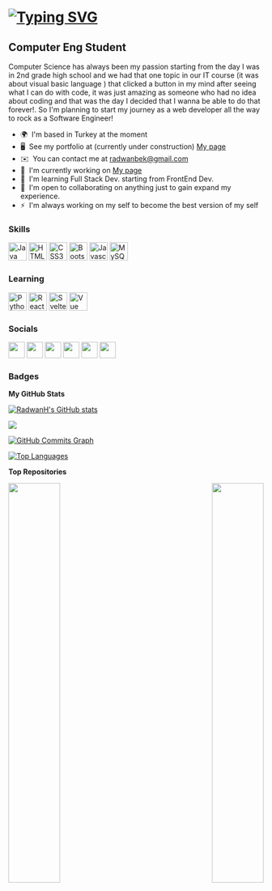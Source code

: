 [![Typing SVG](https://readme-typing-svg.demolab.com?font=Fira+Code&size=25&pause=1000&center=true&width=435&lines=HELLO!;I'm+Radwan+;Computer+Engineering+Student+;Future+Software+Engineer;Mobile+Developer;Full+Stack+Developer)](https://github.com/RadwanH)
=======================

Computer Eng Student
--------------------

Computer Science has always been my passion starting from the day I was in 2nd grade high school and we had that one topic in our IT course (it was about visual basic language ) that clicked a button in my mind after seeing what I can do with code, it was just amazing as someone who had no idea about coding and that was the day I decided that I wanna be able to do that forever!.
So I'm planning to start my journey as a web developer all the way to rock as a Software Engineer!

* 🌍  I'm based in Turkey at the moment
* 🖥️  See my portfolio at (currently under construction) [My page](http://radwanbek.xyz)
* ✉️  You can contact me at [radwanbek@gmail.com](mailto:radwanbek@gmail.com)
* 🚀  I'm currently working on [My page](http://radwanbek.xyz)
* 🧠  I'm learning Full Stack Dev. starting from FrontEnd Dev.
* 🤝  I'm open to collaborating on anything just to gain expand my experience.
* ⚡  I'm always working on my self to become the best version of my self



### Skills

<p align="left">
<a href="https://www.oracle.com/java/" target="_blank" rel="noreferrer"><img src="https://raw.githubusercontent.com/danielcranney/readme-generator/main/public/icons/skills/java-colored.svg" width="36" height="36" alt="Java" /></a>
<a href="https://developer.mozilla.org/en-US/docs/Glossary/HTML5" target="_blank" rel="noreferrer"><img src="https://raw.githubusercontent.com/danielcranney/readme-generator/main/public/icons/skills/html5-colored.svg" width="36" height="36" alt="HTML5" /></a>
<a href="https://www.w3.org/TR/CSS/#css" target="_blank" rel="noreferrer"><img src="https://raw.githubusercontent.com/danielcranney/readme-generator/main/public/icons/skills/css3-colored.svg" width="36" height="36" alt="CSS3" /></a>
<a href="https://getbootstrap.com/" target="_blank" rel="noreferrer"><img src="https://raw.githubusercontent.com/danielcranney/readme-generator/main/public/icons/skills/bootstrap-colored.svg" width="36" height="36" alt="Bootstrap" /></a>
  <a href="https://developer.mozilla.org/en-US/docs/Web/JavaScript" target="_blank" rel="noreferrer"><img src="https://raw.githubusercontent.com/danielcranney/readme-generator/main/public/icons/skills/javascript-colored.svg" width="36" height="36" alt="Javascript" /></a>
<a href="https://www.mysql.com/" target="_blank" rel="noreferrer"><img src="https://raw.githubusercontent.com/danielcranney/readme-generator/main/public/icons/skills/mysql-colored.svg" width="36" height="36" alt="MySQL" /></a>
</p>

### Learning

<p align="left">
<a href="https://www.python.org/" target="_blank" rel="noreferrer"><img src="https://raw.githubusercontent.com/danielcranney/readme-generator/main/public/icons/skills/python-colored.svg" width="36" height="36" alt="Python" /></a>
<a href="https://reactjs.org/" target="_blank" rel="noreferrer"><img src="https://raw.githubusercontent.com/danielcranney/readme-generator/main/public/icons/skills/react-colored.svg" width="36" height="36" alt="React" /></a>
<a href="https://svelte.dev/" target="_blank" rel="noreferrer"><img src="https://raw.githubusercontent.com/danielcranney/readme-generator/main/public/icons/skills/svelte-colored.svg" width="36" height="36" alt="Svelte" /></a>
<a href="https://vuejs.org/" target="_blank" rel="noreferrer"><img src="https://raw.githubusercontent.com/danielcranney/readme-generator/main/public/icons/skills/vuejs-colored.svg" width="36" height="36" alt="Vue" /></a>
</p>
</p>


### Socials

<p align="left"> <a href="https://discord.com/users/Raz#9065" target="_blank" rel="noreferrer"><img src="https://raw.githubusercontent.com/danielcranney/readme-generator/main/public/icons/socials/discord.svg" width="32" height="32" /></a> <a href="https://www.github.com/RadwanH" target="_blank" rel="noreferrer"><img src="https://raw.githubusercontent.com/danielcranney/readme-generator/main/public/icons/socials/github.svg" width="32" height="32" /></a> <a href="https://hashnode.com/@radwan" target="_blank" rel="noreferrer"><img src="https://raw.githubusercontent.com/danielcranney/readme-generator/main/public/icons/socials/hashnode.svg" width="32" height="32" /></a> <a href="http://www.instagram.com/radwanbek" target="_blank" rel="noreferrer"><img src="https://raw.githubusercontent.com/danielcranney/readme-generator/main/public/icons/socials/instagram.svg" width="32" height="32" /></a> <a href="https://www.linkedin.com/in/radwanbek" target="_blank" rel="noreferrer"><img src="https://raw.githubusercontent.com/danielcranney/readme-generator/main/public/icons/socials/linkedin.svg" width="32" height="32" /></a> <a href="https://www.twitter.com/radwanbek" target="_blank" rel="noreferrer"><img src="https://raw.githubusercontent.com/danielcranney/readme-generator/main/public/icons/socials/twitter.svg" width="32" height="32" /></a></p>

### Badges

<b>My GitHub Stats</b>

<a href="http://www.github.com/RadwanH"><img src="https://github-readme-stats.vercel.app/api?username=RadwanH&show_icons=true&hide=stars,&count_private=true&title_color=0891b2&text_color=ffffff&icon_color=0891b2&bg_color=1c1917&hide_border=true&show_icons=true" alt="RadwanH's GitHub stats" /></a>

<a href="http://www.github.com/RadwanH"><img src="https://github-readme-streak-stats.herokuapp.com/?user=RadwanH&stroke=ffffff&background=1c1917&ring=0891b2&fire=0891b2&currStreakNum=ffffff&currStreakLabel=0891b2&sideNums=ffffff&sideLabels=ffffff&dates=ffffff&hide_border=true" /></a>

<a href="http://www.github.com/RadwanH"><img src="https://activity-graph.herokuapp.com/graph?username=RadwanH&bg_color=1c1917&color=ffffff&line=0891b2&point=ffffff&area_color=1c1917&area=true&hide_border=true&custom_title=GitHub%20Commits%20Graph" alt="GitHub Commits Graph" /></a>

<a href="https://github.com/RadwanH" align="left"><img src="https://github-readme-stats.vercel.app/api/top-langs/?username=RadwanH&langs_count=10&title_color=0891b2&text_color=ffffff&icon_color=0891b2&bg_color=1c1917&hide_border=true&locale=en&custom_title=Top%20%Languages" alt="Top Languages" /></a>

<b>Top Repositories</b>

<div width="100%" align="center"><a href="https://github.com/RadwanH/MyWeb3.0" align="left"><img align="left" width="45%" src="https://github-readme-stats.vercel.app/api/pin/?username=RadwanH&repo=MyWeb3.0&title_color=0891b2&text_color=ffffff&icon_color=0891b2&bg_color=1c1917&hide_border=true&locale=en" /></a><a href="https://github.com/RadwanH/University-Club-Membership" align="right"><img align="right" width="45%" src="https://github-readme-stats.vercel.app/api/pin/?username=RadwanH&repo=University-Club-Membership&title_color=0891b2&text_color=ffffff&icon_color=0891b2&bg_color=1c1917&hide_border=true&locale=en" /></a></div><br /><br /><br /><br /><br /><br /><br />
